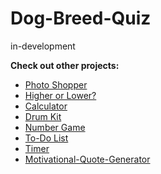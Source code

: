 # Dog-Breed-Quiz

in-development

**Check out other projects:**

- [Photo Shopper](https://sophie-tsai.github.io/Photo-Shopper/)
- [Higher or Lower?](https://sophie-tsai.github.io/Higher-Lower/)
- [Calculator](https://sophie-tsai.github.io/Calculator/)
- [Drum Kit](https://sophie-tsai.github.io/Drum-Kit/)
- [Number Game](https://sophie-tsai.github.io/Number-Game/)
- [To-Do List](https://sophie-tsai.github.io/To-Do-List/)
- [Timer](https://sophie-tsai.github.io/Timer/)
- [Motivational-Quote-Generator](https://sophie-tsai.github.io/Random-Quote-Machine/)
